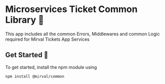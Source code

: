 # Microservices Ticket Common Library 📝  
This app includes all the common Errors, Middlewares and common Logic required for Mirval Tickets App Services

## Get Started 🚀  
To get started, install the npm module using 

`npm install @mirval/common`
